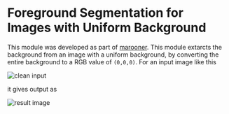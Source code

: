 # Foreground Segmentation for Images with Uniform Background

This module was developed as part of [marooner](https://github.com/amberm291/marooner-final). This module extarcts the background from an image with a uniform background, by converting the entire background to a RGB value of `(0,0,0)`. For an input image like this 

![clean input](https://raw.githubusercontent.com/amberm291/ForegroundSegmentation/images/input.jpg)

it gives output as

![result image](https://raw.githubusercontent.com/amberm291/ForegroundSegmentation/images/result.png)

